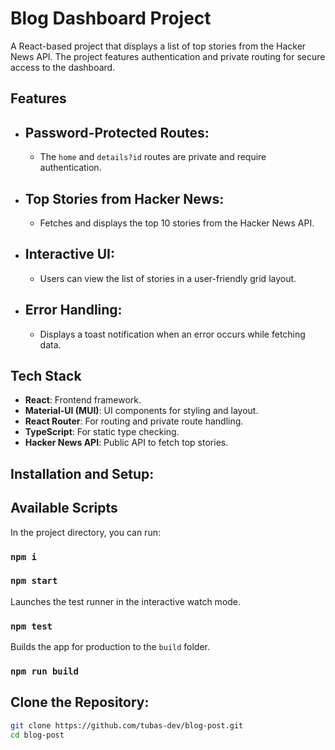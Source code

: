 # Blog Dashboard Project

A React-based project that displays a list of top stories from the Hacker News API. The project features authentication and private routing for secure access to the dashboard.

## Features

- ## Password-Protected Routes: 
  - The `home` and `details?id` routes are private and require authentication.
- ## Top Stories from Hacker News:
  - Fetches and displays the top 10 stories from the Hacker News API.
- ## Interactive UI:
  - Users can view the list of stories in a user-friendly grid layout.
- ## Error Handling:
  - Displays a toast notification when an error occurs while fetching data.

## Tech Stack

- **React**: Frontend framework.
- **Material-UI (MUI)**: UI components for styling and layout.
- **React Router**: For routing and private route handling.
- **TypeScript**: For static type checking.
- **Hacker News API**: Public API to fetch top stories.
## Installation and Setup:

## Available Scripts

In the project directory, you can run:
### `npm i`
### `npm start`
Launches the test runner in the interactive watch mode.
  ### `npm test`
  Builds the app for production to the `build` folder.
  ### `npm run build`

## Clone the Repository:
   ```bash
   git clone https://github.com/tubas-dev/blog-post.git
   cd blog-post


